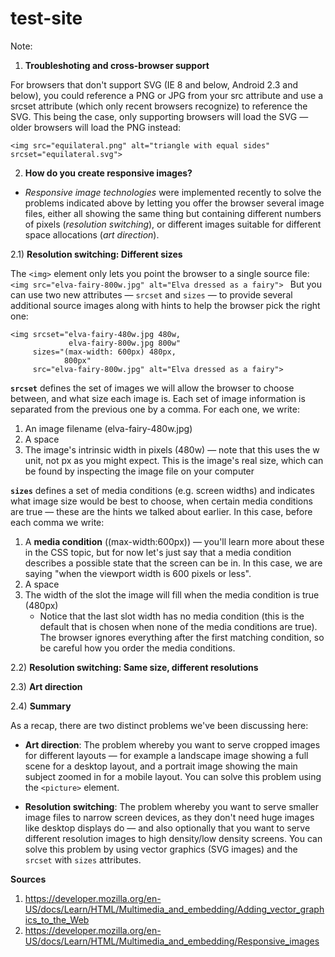 # test-site

Note:
1. **Troubleshoting and cross-browser support**

For browsers that don't support SVG (IE 8 and below, Android 2.3 and below), you could reference a PNG or JPG from your src attribute and use a srcset attribute (which only recent browsers recognize) to reference the SVG. This being the case, only supporting browsers will load the SVG — older browsers will load the PNG instead:
```
<img src="equilateral.png" alt="triangle with equal sides" srcset="equilateral.svg">
```

2. **How do you create responsive images?**

* *Responsive image technologies* were implemented recently to solve the problems indicated above by letting you offer the browser several image files, either all showing the same thing but containing different numbers of pixels (*resolution switching*), or different images suitable for different space allocations (*art direction*).
 
2.1) **Resolution switching: Different sizes**

The `<img>` element only lets you point the browser to a single source file:
`<img src="elva-fairy-800w.jpg" alt="Elva dressed as a fairy">
`
But you can use two new attributes — `srcset` and `sizes` — to provide several additional source images along with hints to help the browser pick the right one:
```
<img srcset="elva-fairy-480w.jpg 480w,
             elva-fairy-800w.jpg 800w"
     sizes="(max-width: 600px) 480px,
            800px"
     src="elva-fairy-800w.jpg" alt="Elva dressed as a fairy">
```
**`srcset`** defines the set of images we will allow the browser to choose between, and what size each image is. Each set of image information is separated from the previous one by a comma. For each one, we write:
 1. An image filename (elva-fairy-480w.jpg)
 2. A space
 3. The image's intrinsic width in pixels (480w) — note that this uses the w unit, not px as you might expect. This is the image's real size, which can be found by inspecting the image file on your computer

**`sizes`** defines a set of media conditions (e.g. screen widths) and indicates what image size would be best to choose, when certain media conditions are true — these are the hints we talked about earlier. In this case, before each comma we write:

 1. A **media condition** ((max-width:600px)) — you'll learn more about these in the CSS topic, but for now let's just say that a media condition describes a possible state that the screen can be in. In this case, we are saying "when the viewport width is 600 pixels or less".
 2. A space
 3. The width of the slot the image will fill when the media condition is true (480px)
    * Notice that the last slot width has no media condition (this is the default that is chosen when none of the media conditions are true). The browser ignores everything after the first matching condition, so be careful how you order the media conditions.

2.2) **Resolution switching: Same size, different resolutions**
 
 
 
2.3) **Art direction**



2.4) **Summary**

As a recap, there are two distinct problems we've been discussing here:

* **Art direction**: The problem whereby you want to serve cropped images for different layouts — for example a landscape image showing a full scene for a desktop layout, and a portrait image showing the main subject zoomed in for a mobile layout. You can solve this problem using the `<picture>` element.

* **Resolution switching**: The problem whereby you want to serve smaller image files to narrow screen devices, as they don't need huge images like desktop displays do — and also optionally that you want to serve different resolution images to high density/low density screens. You can solve this problem by using vector graphics (SVG images) and the `srcset` with `sizes` attributes.


**Sources**
1. https://developer.mozilla.org/en-US/docs/Learn/HTML/Multimedia_and_embedding/Adding_vector_graphics_to_the_Web
2. https://developer.mozilla.org/en-US/docs/Learn/HTML/Multimedia_and_embedding/Responsive_images
